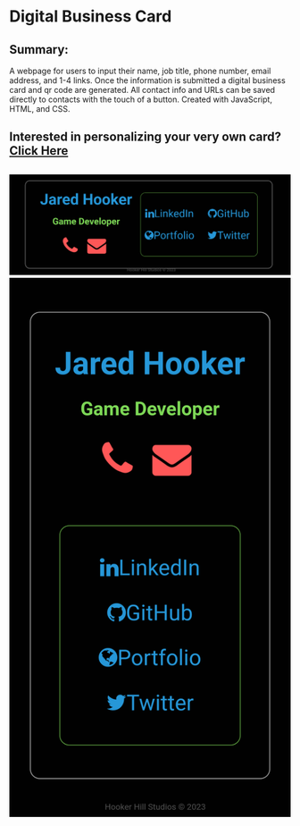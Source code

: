 <h1>Digital Business Card</h1>

<h2>Summary:</h2>
A webpage for users to input their name, job title, phone number, email address, and 1-4 links.
Once the information is submitted a digital business card and qr code are generated.
All contact info and URLs can be saved directly to contacts with the touch of a button.
Created with JavaScript, HTML, and CSS. 

<h2>
Interested in personalizing your very own card? 
<a href="https://digitalbizcard.netlify.app">Click Here
</a>
<h2>

<img SRC="Screenshot_20230304-215418_3.png">
<img src="Screenshot_20230304-215412_2.png">
